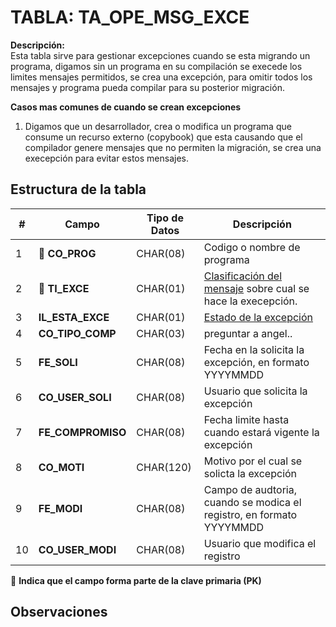 # TABLA: TA_OPE_MSG_EXCE

**Descripción:**  
Esta tabla sirve para gestionar excepciones cuando se esta migrando un programa, digamos sin un programa en su compilación se execede los limites mensajes permitidos, se crea una excepción, para omitir todos los mensajes y programa pueda compilar para su posterior migración.

**Casos mas comunes de cuando se crean excepciones**
1. Digamos que un desarrollador, crea o modifica un programa que consume un recurso externo (copybook) que esta causando que el compilador genere mensajes que no permiten la migración, se crea una execepción para evitar estos mensajes.

## Estructura de la tabla
| # | Campo | Tipo de Datos | Descripción |
|---|--------|----------------|--------------|
| 1 | 🔑 **CO_PROG** | CHAR(08) |Codigo o nombre de programa|
| 2 | 🔑 **TI_EXCE** | CHAR(01) |<a href="index.html#/pages/classification_msg.md" target="_blank">Clasificación del mensaje</a> sobre cual se hace la execepción.|
| 3 | **IL_ESTA_EXCE** | CHAR(01) |<a href="index.html#/pages/exception_status.md" target="_blank">Estado de la excepción</a>|
| 4 | **CO_TIPO_COMP** | CHAR(03) |preguntar a angel.. |
| 5 | **FE_SOLI** | CHAR(08) |Fecha en la solicita la excepción, en formato YYYYMMDD|
| 6 | **CO_USER_SOLI** | CHAR(08) |Usuario que solicita la excepción|
| 7 | **FE_COMPROMISO** | CHAR(08) |Fecha limite hasta cuando estará vigente la excepción|
| 8 | **CO_MOTI** | CHAR(120) |Motivo por el cual se solicta la excepción|
| 9 | **FE_MODI** | CHAR(08) |Campo de audtoria, cuando se modica el registro, en formato YYYYMMDD |
| 10 | **CO_USER_MODI** | CHAR(08) |Usuario que modifica el registro|

🔑 **Indica que el campo forma parte de la clave primaria (PK)**

## Observaciones

